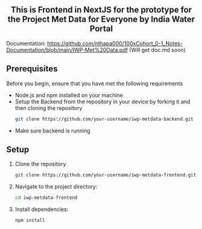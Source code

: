 <h2 align='center'>This is Frontend  in NextJS  for the prototype for the Project Met Data for Everyone by India Water Portal</h2>

Documentation: https://github.com/nthapa000/100xCohort_0-1_Notes-Documentation/blob/main/IWP-Met%20Data.pdf
(Will get doc.md soon)

## Prerequisites

Before you begin, ensure that you have met the following requirements

- Node.js and npm installed on your machine
- Setup the Backend from the repository in your device by forking it and then cloning the repository
  ```bash
  git clone https://github.com/your-username/iwp-metdata-backend.git
  ```
- Make sure backend is running

## Setup

1. Clone the repository
   ```bash
   git clone https://github.com/your-username/iwp-metdata-frontend.git
   ```

2. Navigate to the project directory:
   ```bash
   cd iwp-metdata-frontend
   ```

3. Install dependencies:
    ```bash
   npm install
   ```
    
